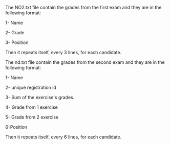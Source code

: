 The NO2.txt file contain the grades from the first exam and they are in the following format:

1- Name

2- Grade

3- Position

Then it repeats itself, every 3 lines, for each candidate.


The nd.txt file contain the grades from the second exam and they are in the following format:

1- Name

2- unique registration id

3- Sum of the exercise's grades.

4- Grade from 1 exercise

5- Grade from 2 exercise

6-Position

Then it repeats itself, every 6 lines, for each candidate.